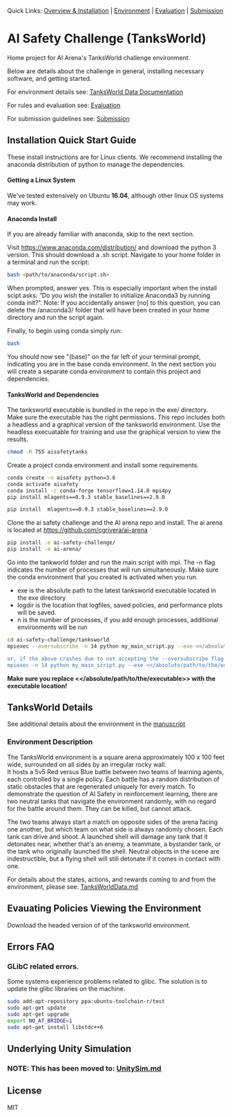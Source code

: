 Quick Links: [Overview & Installation](README.md) | [Environment](./docs/TanksWorldData.md) | [Evaluation](./docs/Evaluation.md) | [Submission](./docs/Submission.md) 

# AI Safety Challenge (TanksWorld)

Home project for AI Arena's TanksWorld challenge environment.

Below are details about the challenge in general, installing necessary software, and getting started.  

For environment details see: [TanksWorld Data Documentation](./docs/TanksWorldData.md)

For rules and evaluation see: [Evaluation](./docs/Evaluation.md)

For submission guidelines see: [Submission](./docs/Submission.md)


## Installation Quick Start Guide
These install instructions are for Linux clients.  We recommend installing the anaconda distribution of python to manage the dependencies.

#### Getting a Linux System
We've tested extensively on Ubuntu **16.04**, although other linux OS systems may work.


#### Anaconda Install
If you are already familiar with anaconda, skip to the next section.

Visit https://www.anaconda.com/distribution/ and download the python 3 version.  This should download a .sh script.
Navigate to your home folder in a terminal and run the script:

```` sh
bash <path/to/anaconda/script.sh>
````

When prompted, answer yes.  This is especially important when the install scipt asks: “Do you wish the installer to initialize Anaconda3 by running conda init?”.
Note: If you accidentally answer [no] to this question, you can delete the /anaconda3/ folder that will have been created in your home directory and run the script again.

Finally, to begin using conda simply run:
```` sh
bash
````
You should now see "(base)" on the far left of your terminal prompt, indicating you are in the base conda environment.  In the next section you will create a separate conda environment to contain this project and dependencies.

#### TanksWorld and Dependencies
The tanksworld executable is bundled in the repo in the exe/ directory.  Make sure the executable has the right permissions.  This repo includes both a headless and a graphical version of the tanksworld environment.  Use the headless execuatable for training and use the graphical version to view the results.
```` sh
chmod -R 755 aisafetytanks
````

Create a project conda environment and install some requirements.  
````sh
conda create -n aisafety python=3.6
conda activate aisafety
conda install -c conda-forge tensorflow=1.14.0 mpi4py
pip install mlagents==0.9.3 stable_baselines==2.9.0
````

````sh
pip install  mlagents==0.9.3 stable_baselines==2.9.0
````


Clone the ai safety challenge and the AI arena repo and install.  The ai arena is located at https://github.com/cgrivera/ai-arena
```` sh
pip install -e ai-safety-challenge/
pip install -e ai-arena/
````

Go into the tankworld folder and run the main script with mpi.  The -n flag indicates the number of processes that will run simultaneously. Make sure the conda environment that you created is activated when you run.
 - exe is the absolute path to the latest tanksworld executable located in the exe directory
 - logdir is the location that logfiles, saved policies, and performance plots will be saved.
 - n is the number of processes, if you add enough processes, additional environments will be run
```` sh
cd ai-safety-challenge/tanksworld
mpiexec --oversubscribe -n 14 python my_main_script.py --exe <</absolute/path/to/the/executable>> --logdir testrun

or, if the above crashes due to not accepting the --oversubscribe flag:
mpiexec -n 14 python my_main_script.py --exe <</absolute/path/to/the/executable>> --logdir testrun
````

**Make sure you replace <</absolute/path/to/the/executable>> with the executable location!**


## TanksWorld Details
See additional details about the environment in the [manuscript](https://arxiv.org/abs/2002.11174)


### Environment Description

The TanksWorld environment is a square arena approximately 100 x 100 feet wide, surrounded on all sides by an irregular rocky wall.  
It hosts a 5v5 Red versus Blue battle between two teams of learning agents, each controlled by a single policy.
Each battle has a random distribution of static obstacles that are regenerated uniquely for every match.
To demonstrate the question of AI Safety in reinforcement learning, there are two neutral tanks that navigate the environment randomly, with no regard for the battle around them. They can be killed, but cannot attack.

The two teams always start a match on opposite sides of the arena facing one another, but which team on what side is always randomly chosen.
Each tank can drive and shoot. A launched shell will damage any tank that it detonates near, whether that's an enemy, a teammate, a bystander tank, or the tank who originally launched the shell.
Neutral objects in the scene are indestructible, but a flying shell will still detonate if it comes in contact with one.

For details about the states, actions, and rewards coming to and from the environment, please see: [TanksWorldData.md](./docs/TanksWorldData.md)


## Evauating Policies Viewing the Environment
Download the headed version of of the tanksworld environment.


## Errors FAQ

### GLibC related errors.
Some systems experience problems related to glibc.  The solution is to update the glibc libraries on the machine.

````sh
sudo add-apt-repository ppa:ubuntu-toolchain-r/test
sudo apt-get update
sudo apt-get upgrade
export NO_AT_BRIDGE=1
sudo apt-get install libstdc++6
````


## Underlying Unity Simulation

### NOTE: This has been moved to: [UnitySim.md](./docs/UnitySim.md)

## License
MIT
